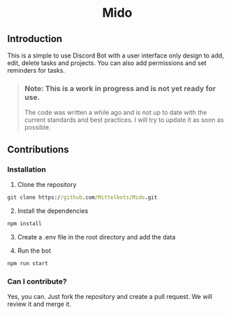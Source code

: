 # <center>Mido</center>

## Introduction

This is a simple to use Discord Bot with a user interface only design to add, edit, delete tasks and projects.
You can also add permissions and set reminders for tasks.

> ### Note: This is a work in progress and is not yet ready for use.
>
> The code was written a while ago and is not up to date with the current standards and best practices.
> I will try to update it as soon as possible.

## Contributions

### Installation

1. Clone the repository

```cmd
git clone https://github.com/Mittelbots/Mido.git
```

2. Install the dependencies

```cmd
npm install
```

3. Create a .env file in the root directory and add the data

4. Run the bot

```cmd
npm run start
```

### Can I contribute?

Yes, you can. Just fork the repository and create a pull request. We will review it and merge it.
